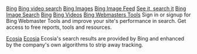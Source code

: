
[Bing](https://www.bing.com/?scope=video)
[Bing video search](https://www.bing.com/?nr=1&scope=video)
[Bing Images](https://www.bing.com/images)
[Bing Image Feed](https://www.bing.com/images/discover?form=HDRSC2)
[See it, search it](https://www.bing.com/visualsearch)
[Bing Image Search](https://www.bing.com/?FORM=NOFORM&nr=1&scope=images)
[Bing](https://www2.bing.com/?scope=images&nr=1&FORM=NOFORM)
[Bing Videos](http://videos.bing.com/)
[Bing Webmasters Tools](https://www.bing.com/toolbox/webmaster)
Sign in or signup for Bing Webmaster Tools and improve your site's performance in search. Get access to free reports, tools and resources.

[Ecosia](https://www.ecosia.org/)
[Ecosia](https://www.ecosia.org/?c=en)
Ecosia's search results are provided by Bing and enhanced by the company's own algorithms to strip away tracking.
